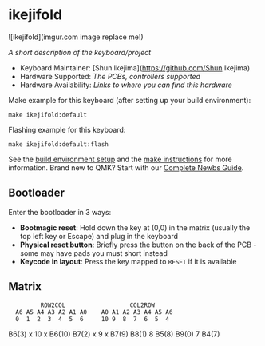 # ikejifold

![ikejifold](imgur.com image replace me!)

*A short description of the keyboard/project*

* Keyboard Maintainer: [Shun Ikejima](https://github.com/Shun Ikejima)
* Hardware Supported: *The PCBs, controllers supported*
* Hardware Availability: *Links to where you can find this hardware*

Make example for this keyboard (after setting up your build environment):

    make ikejifold:default

Flashing example for this keyboard:

    make ikejifold:default:flash

See the [build environment setup](https://docs.qmk.fm/#/getting_started_build_tools) and the [make instructions](https://docs.qmk.fm/#/getting_started_make_guide) for more information. Brand new to QMK? Start with our [Complete Newbs Guide](https://docs.qmk.fm/#/newbs).

## Bootloader

Enter the bootloader in 3 ways:

* **Bootmagic reset**: Hold down the key at (0,0) in the matrix (usually the top left key or Escape) and plug in the keyboard
* **Physical reset button**: Briefly press the button on the back of the PCB - some may have pads you must short instead
* **Keycode in layout**: Press the key mapped to `RESET` if it is available


## Matrix

             ROW2COL                  COL2ROW
      A6 A5 A4 A3 A2 A1 A0    A0 A1 A2 A3 A4 A5 A6
      0  1  2  3  4  5  6     10 9  8  7  6  5  4
B6(3)                   x  10 x                    B6(10)
B7(2)                   x  9  x                    B7(9)
B8(1)                      8                       B5(8)
B9(0)                      7                       B4(7)

